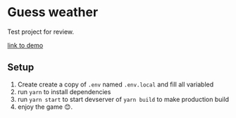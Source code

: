 # Guess weather
Test project for review.

[link to demo](https://kusyka911.github.io/guess-weather-pages/)

## Setup

1. Create create a copy of `.env` named `.env.local` and fill all variabled
2. run `yarn` to install dependencies
3. run `yarn start` to start devserver of `yarn build` to make production build
4. enjoy the game 😊.
